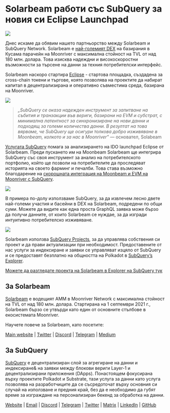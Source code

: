 # Solarbeam работи със SubQuery за новия си Eclipse Launchpad

![](https://miro.medium.com/max/1400/1*ZG9NqT9GIXax5SBpNn5ipg.png)

Днес искаме да обявим нашето партньорство между Solarbeam и SubQuery Network. Solarbeam е [най-големият DEX](https://defillama.com/chain/Moonriver) на базирания в Кусама парачейн на Moonriver с максимална стойност на TVL от над 180 млн. долара. Това изисква надеждни и високоскоростни възможности за търсене на данни за техния потребителски интерфейс.

Solarbeam наскоро стартира [Eclipse](https://app.solarbeam.io/eclipse) - стартова площадка, създадена за cross-chain токени и търгове, която позволява на проектите да набират капитал в децентрализирана и оперативно съвместима среда, базирана на Moonriver.

![](https://miro.medium.com/max/1400/1*IbRN8EnymWvqvh0sx_PNKw.png)

> _„SubQuery се оказа надежден инструмент за запитване на събития и транзакции във вериги, базирани на EVM и субстрат, с минимална латентност за синхронизиране на нови данни и подходящ за големи количества данни. В резултат на това вярваме, че SubQuery ще осигури толкова добро изживяване в Moonbeam, колкото и за нас в Moonriver"_ — основател, Solabeam

[Услугата SubQuery](https://subquery.network/) помага за анализирането на IDO launchpad Eclipse от Solarbeam. Преди пускането им на Moonbeam Solarbeam ще интегрира SubQuery със своя инструмент за анализ на потребителското портфолио, който ще позволи на потребителите да проследяват историята на своето фарминг и печалби. Това става възможно благодарение на [скорошната интеграция на Moonbeam и EVM на Moonriver с SubQuery](./20211028-moonbeam-evm.md).

![](https://miro.medium.com/max/1400/1*6_iO6tLt4RxxMvs8u-F_Bg.png)

В примера по-долу използваме SubQuery, за да извлечем лесно двете най-големи участия и басейни в DEX на Solarbeam, подредени по общи суми. Можете да видите как една проста GraphQL заявка може бързо да получи данните, от които Solarbeam се нуждае, за да изгради интуитивно потребителско изживяване.

![](https://miro.medium.com/max/1400/1*5iCwSaU96UtDMFA1MruRlA.png)

Solarbeam използва [SubQuery Projects](https://project.subquery.network/), за да управлява собствения си проект и да прави актуализации при необходимост. Предоставените от нас услуги за индексиране и заявки се управляват изцяло от SubQuery и се предоставят безплатно на общността на Polkadot в [SubQuery’s Explorer](https://explorer.subquery.network/).

[Можете да разгледате проекта на Solarbeam в Explorer на SubQuery тук](https://explorer.subquery.network/subquery/csntest/eclipse)

## За Solarbeam

[Solarbeam](https://solarbeam.io/) е водещият AMM в Moonriver Network с максимална стойност на TVL от над 180 млн. долара. Стартирана на 1 септември 2021 г., Solarbeam бързо се утвърди като един от основните стълбове в екосистемата Moonriver.

Научете повече за Solarbeam, като посетите:

[Main website](https://solarbeam.io/exchange/swap) | [Twitter](https://twitter.com/solarbeamio) | [Discord](http://discord.gg/rK4AjZXuwf) | [Telegram](http://t.me/solarbeamio) | [Medium](https://solarbeam.medium.com/)

## За SubQuery

[SubQuery](https://subquery.network/) е децентрализиран слой за агрегиране на данни и индексиране& на заявки между блокови вериги Layer-1 и децентрализирани приложения (DApps). Понастоящем фокусирана върху проектите Polkadot и Substrate, тази услуга за данни като услуга позволява на разработчиците да се съсредоточат върху основния си случай на използване и предния край, без да е необходимо да губят време за изграждане на персонализиран бекенд за обработка на данни.

[Website](https://subquery.network/) | [Email](mailto:hello@subquery.network) | [Discord](https://discord.com/invite/78zg8aBSMG) | [Telegram](https://t.me/subquerynetwork) | [Twitter](https://twitter.com/subquerynetwork) | [Matrix](https://matrix.to/#/#subquery:matrix.org) | [LinkedIn](https://www.linkedin.com/company/subquery) | [GitHub](https://github.com/subquery)
